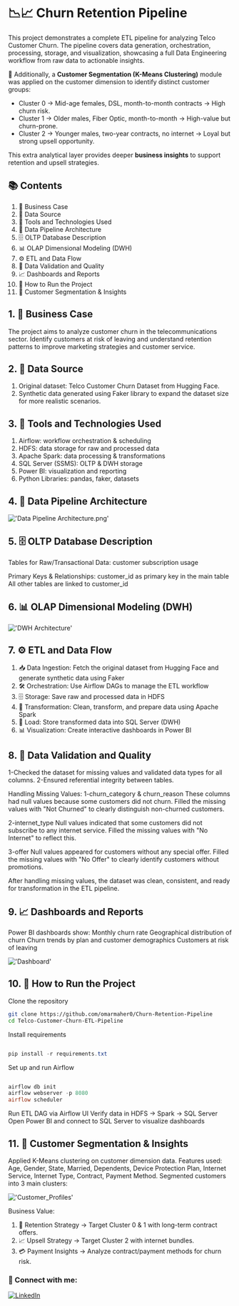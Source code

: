 # 📉📈 Churn Retention Pipeline
This project demonstrates a complete ETL pipeline for analyzing Telco Customer Churn.
The pipeline covers data generation, orchestration, processing, storage, and visualization, showcasing a full Data Engineering workflow from raw data to actionable insights.

👥 Additionally, a **Customer Segmentation (K-Means Clustering)** module was applied on the customer dimension to identify distinct customer groups:
- Cluster 0 → Mid-age females, DSL, month-to-month contracts → High churn risk.
- Cluster 1 → Older males, Fiber Optic, month-to-month → High-value but churn-prone.
- Cluster 2 → Younger males, two-year contracts, no internet → Loyal but strong upsell opportunity.

This extra analytical layer provides deeper **business insights** to support retention and upsell strategies.

## 📚 Contents

1. 📌 Business Case
2. 📁 Data Source
3. 🧰 Tools and Technologies Used
4. 🧱 Data Pipeline Architecture
5. 🗄️ OLTP Database Description
6. 📊 OLAP Dimensional Modeling (DWH)
7. ⚙️ ETL and Data Flow
8. 🧪 Data Validation and Quality
9. 📈 Dashboards and Reports
10. 🚀 How to Run the Project
11. 👥 Customer Segmentation & Insights

## 1. 📌 Business Case

The project aims to analyze customer churn in the telecommunications sector.
Identify customers at risk of leaving and understand retention patterns to improve marketing strategies and customer service.

## 2. 📁 Data Source

1. Original dataset: Telco Customer Churn Dataset from Hugging Face.
2. Synthetic data generated using Faker library to expand the dataset size for more realistic scenarios.

## 3. 🧰 Tools and Technologies Used

1. Airflow: workflow orchestration & scheduling
2. HDFS: data storage for raw and processed data
3. Apache Spark: data processing & transformations
4. SQL Server (SSMS): OLTP & DWH storage
5. Power BI: visualization and reporting
6. Python Libraries: pandas, faker, datasets

## 4. 🧱 Data Pipeline Architecture


!['Data Pipeline Architecture.png'](./Images/new_Pipeline.jpg)

## 5. 🗄️ OLTP Database Description
Tables for Raw/Transactional Data:
customer
subscription
usage

Primary Keys & Relationships:
customer_id as primary key in the main table
All other tables are linked to customer_id

## 6. 📊 OLAP Dimensional Modeling (DWH)


!['DWH Architecture'](./Images/Churn_DWH_Diagram.png)


## 7. ⚙️ ETL and Data Flow

1. 📥 Data Ingestion: Fetch the original dataset from Hugging Face and generate synthetic data using Faker
2. 🛠️ Orchestration: Use Airflow DAGs to manage the ETL workflow
3. 🗄️ Storage: Save raw and processed data in HDFS
4. 🔄 Transformation: Clean, transform, and prepare data using Apache Spark
5. 💾 Load: Store transformed data into SQL Server (DWH)
6. 📊 Visualization: Create interactive dashboards in Power BI

## 8. 🧪 Data Validation and Quality

1-Checked the dataset for missing values and validated data types for all columns.
2-Ensured referential integrity between tables.

Handling Missing Values:
1-churn_category & churn_reason
These columns had null values because some customers did not churn.
Filled the missing values with "Not Churned" to clearly distinguish non-churned customers.

2-internet_type
Null values indicated that some customers did not subscribe to any internet service.
Filled the missing values with "No Internet" to reflect this.

3-offer
Null values appeared for customers without any special offer.
Filled the missing values with "No Offer" to clearly identify customers without promotions.

After handling missing values, the dataset was clean, consistent, and ready for transformation in the ETL pipeline.

## 9. 📈 Dashboards and Reports

Power BI dashboards show:
Monthly churn rate
Geographical distribution of churn
Churn trends by plan and customer demographics
Customers at risk of leaving

!['Dashboard'](./Images/Dashboard.jpg)


## 10. 🚀 How to Run the Project

Clone the repository
```bash
git clone https://github.com/omarmaher0/Churn-Retention-Pipeline
cd Telco-Customer-Churn-ETL-Pipeline
```

Install requirements
```powershell

pip install -r requirements.txt
```

Set up and run Airflow
```powershell

airflow db init
airflow webserver -p 8080
airflow scheduler
```

Run ETL DAG via Airflow UI
Verify data in HDFS → Spark → SQL Server
Open Power BI and connect to SQL Server to visualize dashboards

## 11. 👥 Customer Segmentation & Insights

Applied K-Means clustering on customer dimension data.
Features used: Age, Gender, State, Married, Dependents, Device Protection Plan, Internet Service, Internet Type, Contract, Payment Method.
Segmented customers into 3 main clusters:

!['Customer_Profiles'](./Images/customer_profiles_infographic.png)

Business Value:
1. 🎯 Retention Strategy → Target Cluster 0 & 1 with long-term contract offers.
2. 📈 Upsell Strategy → Target Cluster 2 with internet bundles.
3. 💳 Payment Insights → Analyze contract/payment methods for churn risk.
   
### 🔗 Connect with me:

[![LinkedIn](https://img.shields.io/badge/Omar%20Oun-LinkedIn-blue)](https://www.linkedin.com/in/omaroun/)

